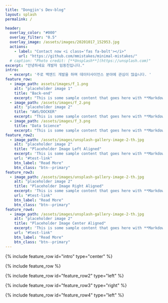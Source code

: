 ```yaml
---
title: "Dongjin's Dev-blog"
layout: splash
permalink: /

header:
  overlay_color: "#000"
  overlay_filter: "0.5"
  overlay_image: /assets/images/20201017_152953.jpg
  actions:
    - label: "Contact now <i class='fas fa-bolt'></i>"
      url: "https://github.com/mmistakes/minimal-mistakes/"
  # caption: "Photo credit: [**Unsplash**](https://unsplash.com)"
excerpt: "안녕하세요 개발자 임동진입니다."
intro: 
  - excerpt: '주로 백엔드 개발을 하며 데이터사이언스 분야에 관심이 많습니다. '
feature_row:
  - image_path: assets/images/f_1.png
    alt: "placeholder image 1"
    title: "Back-end"
    excerpt: "This is some sample content that goes here with **Markdown** formatting."
  - image_path: /assets/images/f_2.png
    alt: "placeholder image 2"
    title: "AWS/DOCKER"
    excerpt: "This is some sample content that goes here with **Markdown** formatting."
  - image_path: /assets/images/f_3.png
    title: "Data Science"
    excerpt: "This is some sample content that goes here with **Markdown** formatting."
feature_row2:
  - image_path: /assets/images/unsplash-gallery-image-2-th.jpg
    alt: "placeholder image 2"
    title: "Placeholder Image Left Aligned"
    excerpt: 'This is some sample content that goes here with **Markdown** formatting. Left aligned with `type="left"`'
    url: "#test-link"
    btn_label: "Read More"
    btn_class: "btn--primary"
feature_row3:
  - image_path: /assets/images/unsplash-gallery-image-2-th.jpg
    alt: "placeholder image 2"
    title: "Placeholder Image Right Aligned"
    excerpt: 'This is some sample content that goes here with **Markdown** formatting. Right aligned with `type="right"`'
    url: "#test-link"
    btn_label: "Read More"
    btn_class: "btn--primary"
feature_row4:
  - image_path: /assets/images/unsplash-gallery-image-2-th.jpg
    alt: "placeholder image 2"
    title: "Placeholder Image Center Aligned"
    excerpt: 'This is some sample content that goes here with **Markdown** formatting. Centered with `type="center"`'
    url: "#test-link"
    btn_label: "Read More"
    btn_class: "btn--primary"
---
```


{% include feature_row id="intro" type="center" %}

{% include feature_row %}

{% include feature_row id="feature_row2" type="left" %}

{% include feature_row id="feature_row3" type="right" %}

{% include feature_row id="feature_row4" type="left" %}